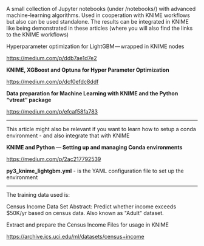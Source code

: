 
A small collection of Jupyter notebooks (under /notebooks/) with advanced machine-learning algorithms. Used in cooperation with KNIME workflows but also can be used standalone. The results can be integrated in KNIME like being demonstrated in these articles (where you will also find the links to the KNIME workflows)


Hyperparameter optimization for LightGBM — wrapped in KNIME nodes

https://medium.com/p/ddb7ae1d7e2

**KNIME, XGBoost and Optuna for Hyper Parameter Optimization**

https://medium.com/p/dcf0efdc8ddf


**Data preparation for Machine Learning with KNIME and the Python “vtreat” package**

https://medium.com/p/efcaf58fa783

--------------------

This article might also be relevant if you want to learn how to setup a conda environment - and also integrate that with KNIME


**KNIME and Python — Setting up and managing Conda environments**

https://medium.com/p/2ac217792539

**py3_knime_lightgbm.yml** - is the YAML configuration file to set up the environment


--------------------
The training data used is:

Census Income Data Set
Abstract: Predict whether income exceeds $50K/yr based on census data. Also known as "Adult" dataset.

Extract and prepare the Census Income Files for usage in KNIME

https://archive.ics.uci.edu/ml/datasets/census+income
